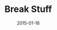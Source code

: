 ---
discogs_id: 6533664
discogs_master_id: 804003
title: Break Stuff
artists: ['Vijay Iyer Trio']
date: 2015-01-16
genre: ['Jazz']
image: Break Stuff-6533664.jpg
label: ECM Records
country: Germany
styles: ['ECM Jazz']
video: https://www.youtube.com/watch?v=z7bYcIeN-II
---